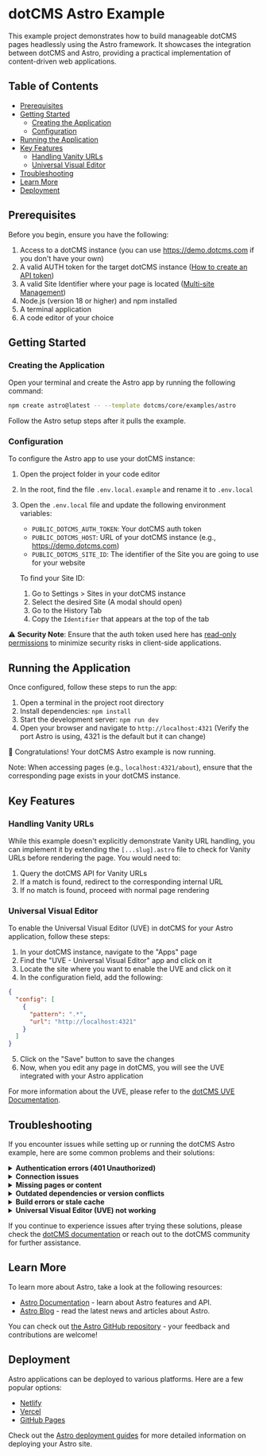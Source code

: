 # dotCMS Astro Example

This example project demonstrates how to build manageable dotCMS pages headlessly using the Astro framework. It showcases the integration between dotCMS and Astro, providing a practical implementation of content-driven web applications.

## Table of Contents

- [Prerequisites](#prerequisites)
- [Getting Started](#getting-started)
  - [Creating the Application](#creating-the-application)
  - [Configuration](#configuration)
- [Running the Application](#running-the-application)
- [Key Features](#key-features)
  - [Handling Vanity URLs](#handling-vanity-urls)
  - [Universal Visual Editor](#universal-visual-editor)
- [Troubleshooting](#troubleshooting)
- [Learn More](#learn-more)
- [Deployment](#deployment)

## Prerequisites

Before you begin, ensure you have the following:

1. Access to a dotCMS instance (you can use https://demo.dotcms.com if you don't have your own)
2. A valid AUTH token for the target dotCMS instance ([How to create an API token](https://auth.dotcms.com/docs/latest/rest-api-authentication#creating-an-api-token-in-the-ui))
3. A valid Site Identifier where your page is located ([Multi-site Management](https://www.dotcms.com/docs/latest/multi-site-management#multi-site-management))
4. Node.js (version 18 or higher) and npm installed
5. A terminal application
6. A code editor of your choice

## Getting Started

### Creating the Application

Open your terminal and create the Astro app by running the following command:

```bash
npm create astro@latest -- --template dotcms/core/examples/astro
```

Follow the Astro setup steps after it pulls the example.

### Configuration

To configure the Astro app to use your dotCMS instance:

1. Open the project folder in your code editor
2. In the root, find the file `.env.local.example` and rename it to `.env.local`
3. Open the `.env.local` file and update the following environment variables:
   - `PUBLIC_DOTCMS_AUTH_TOKEN`: Your dotCMS auth token
   - `PUBLIC_DOTCMS_HOST`: URL of your dotCMS instance (e.g., https://demo.dotcms.com)
   - `PUBLIC_DOTCMS_SITE_ID`: The identifier of the Site you are going to use for your website

   To find your Site ID:
   1. Go to Settings > Sites in your dotCMS instance
   2. Select the desired Site (A modal should open)
   3. Go to the History Tab
   4. Copy the `Identifier` that appears at the top of the tab

⚠️ **Security Note**: Ensure that the auth token used here has [read-only permissions](https://www.dotcms.com/docs/latest/user-permissions#FrontEndBackEnd) to minimize security risks in client-side applications.

## Running the Application

Once configured, follow these steps to run the app:

1. Open a terminal in the project root directory
2. Install dependencies: `npm install`
3. Start the development server: `npm run dev`
4. Open your browser and navigate to `http://localhost:4321` (Verify the port Astro is using, 4321 is the default but it can change)

🎉 Congratulations! Your dotCMS Astro example is now running.

Note: When accessing pages (e.g., `localhost:4321/about`), ensure that the corresponding page exists in your dotCMS instance.

## Key Features

### Handling Vanity URLs

While this example doesn't explicitly demonstrate Vanity URL handling, you can implement it by extending the `[...slug].astro` file to check for Vanity URLs before rendering the page. You would need to:

1. Query the dotCMS API for Vanity URLs
2. If a match is found, redirect to the corresponding internal URL
3. If no match is found, proceed with normal page rendering

### Universal Visual Editor

To enable the Universal Visual Editor (UVE) in dotCMS for your Astro application, follow these steps:

1. In your dotCMS instance, navigate to the "Apps" page
2. Find the "UVE - Universal Visual Editor" app and click on it
3. Locate the site where you want to enable the UVE and click on it
4. In the configuration field, add the following:

```json
{
  "config": [
    {
      "pattern": ".*",
      "url": "http://localhost:4321"
    }
  ]
}
```

5. Click on the "Save" button to save the changes
6. Now, when you edit any page in dotCMS, you will see the UVE integrated with your Astro application

For more information about the UVE, please refer to the [dotCMS UVE Documentation](https://dotcms.com/docs/latest/universal-visual-editor-uve).

## Troubleshooting

If you encounter issues while setting up or running the dotCMS Astro example, here are some common problems and their solutions:

<details>
<summary><strong>Authentication errors (401 Unauthorized)</strong></summary>

This often occurs when the environment variables are not set correctly.

**Solution:** 
- Double-check that you've renamed `.env.local.example` to `.env.local`.
- Ensure you've updated the `PUBLIC_DOTCMS_AUTH_TOKEN` in the `.env.local` file with a valid token.
- Verify that the token hasn't expired. If it has, generate a new one in the dotCMS UI.
</details>

<details>
<summary><strong>Connection issues</strong></summary>

If you're having trouble connecting to the dotCMS instance:

**Solution:**
- Verify that the `PUBLIC_DOTCMS_HOST` in `.env.local` is correct.
- If using `https://demo.dotcms.com`, remember it restarts every 24 hours. You might need to wait or try again later.
- Ensure your network allows connections to the dotCMS instance (check firewalls, VPNs, etc.).
</details>

<details>
<summary><strong>Missing pages or content</strong></summary>

If you're getting 404 errors for pages that should exist:

**Solution:**
- Ensure the page exists in your dotCMS instance. For example, if you're trying to access `/about`, make sure an "about" page exists in dotCMS.
- Check if the content types used in the example match those in your dotCMS instance.
- Verify that the content has been published and is not in draft status.
- Double-check that the `PUBLIC_DOTCMS_SITE_ID` in `.env.local` is correct for the site you're trying to access.
</details>

<details>
<summary><strong>Outdated dependencies or version conflicts</strong></summary>

If you're experiencing unexpected behavior or errors related to dependencies:

**Solution:** Perform a clean reinstall of all dependencies by running:
```bash
rm -rf node_modules && rm package-lock.json && npm install
```
This command will:
1. Remove the `node_modules` directory
2. Delete the `package-lock.json` file
3. Perform a fresh install of all dependencies

After this, restart your development server:
```bash
npm run dev
```
</details>

<details>
<summary><strong>Build errors or stale cache</strong></summary>

If you're experiencing build errors or changes aren't reflected in the running application:

**Solution:** Clear Astro's cache and rebuild the project:
```bash
npm run clean
npm run build
npm run dev
```
This sequence of commands will:
1. Clear Astro's cache
2. Rebuild the project
3. Start the development server

This is recommended when:
- You've made significant changes to your project configuration
- You're experiencing unexplainable build errors
- Your changes aren't reflected in the running application despite saving and restarting the dev server
- You've recently updated Astro or other critical dependencies
</details>

<details>
<summary><strong>Universal Visual Editor (UVE) not working</strong></summary>

If the Universal Visual Editor is not functioning as expected:

**Solution:**
- Ensure you've correctly configured the UVE in your dotCMS instance as described in the [Universal Visual Editor](#universal-visual-editor) section.
- Verify that your Astro application is running on `http://localhost:4321` (or update the UVE configuration if using a different port).
- Check that you're accessing the dotCMS edit mode from the correct URL.
- Clear your browser cache and try again.
</details>

If you continue to experience issues after trying these solutions, please check the [dotCMS documentation](https://dotcms.com/docs/) or reach out to the dotCMS community for further assistance.

## Learn More

To learn more about Astro, take a look at the following resources:

- [Astro Documentation](https://docs.astro.build) - learn about Astro features and API.
- [Astro Blog](https://astro.build/blog/) - read the latest news and articles about Astro.

You can check out [the Astro GitHub repository](https://github.com/withastro/astro) - your feedback and contributions are welcome!

## Deployment

Astro applications can be deployed to various platforms. Here are a few popular options:

- [Netlify](https://docs.astro.build/en/guides/deploy/netlify/)
- [Vercel](https://docs.astro.build/en/guides/deploy/vercel/)
- [GitHub Pages](https://docs.astro.build/en/guides/deploy/github/)

Check out the [Astro deployment guides](https://docs.astro.build/en/guides/deploy/) for more detailed information on deploying your Astro site.